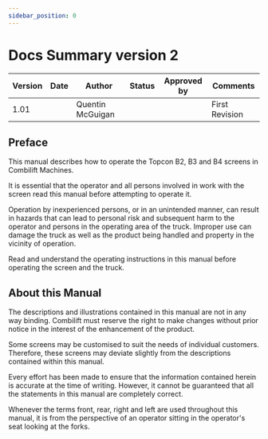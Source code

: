 ```yaml
---
sidebar_position: 0
---
```


# Docs Summary version 2

| Version | Date | Author           | Status | Approved by | Comments       |
|---------|------|------------------|--------|-------------|----------------|
| 1.01    |      | Quentin McGuigan |        |             | First Revision |


## Preface

This manual describes how to operate the Topcon B2, B3 and B4 screens in Combilift Machines.

It is essential that the operator and all persons involved in work with the screen read this manual before attempting to operate it.

Operation by inexperienced persons, or in an unintended manner, can result in hazards that can lead to personal risk and subsequent harm to the operator and persons in the operating area of the truck. Improper use can damage the truck as well as the product being handled and property in the vicinity of operation.

Read and understand the operating instructions in this manual before operating the screen and the truck.


## About this Manual

The descriptions and illustrations contained in this manual are not in any way binding. Combilift must reserve the right to make changes without prior notice in the interest of the enhancement of the product.

Some screens may be customised to suit the needs of individual customers. Therefore, these screens may deviate slightly from the descriptions contained within this manual.

Every effort has been made to ensure that the information contained herein is accurate at the time of writing. However, it cannot be guaranteed that all the statements in this manual are completely correct.

Whenever the terms front, rear, right and left are used throughout this manual, it is from the perspective of an operator sitting in the operator's seat looking at the forks.